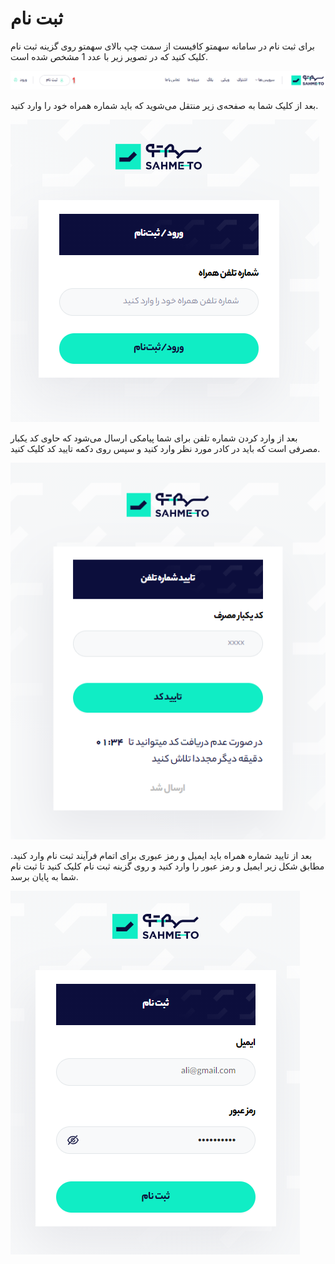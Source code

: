 # ثبت نام

برای ثبت نام در سامانه سهمتو کافیست از سمت چپ بالای سهمتو روی گزینه ثبت نام کلیک کنید که در تصویر زیر با عدد 1 مشخص شده است.

![](../.gitbook/assets/thbt-nam.png)

بعد از کلیک شما به صفحه‌ی زیر منتقل می‌شوید که باید شماره همراه خود را وارد کنید. 

![&#x648;&#x627;&#x631;&#x62F; &#x6A9;&#x631;&#x62F;&#x646; &#x634;&#x645;&#x627;&#x631;&#x647; &#x62A;&#x645;&#x627;&#x633; &#x628;&#x631;&#x627;&#x6CC; &#x62B;&#x628;&#x62A; &#x646;&#x627;&#x645;](../.gitbook/assets/thbt-nam-2.png)

بعد از وارد کردن شماره تلفن برای شما پیامکی ارسال می‌شود که حاوی کد یکبار مصرفی است که باید در کادر مورد نظر وارد کنید و سپس روی دکمه تایید کد کلیک کنید. 

![](../.gitbook/assets/thbt-nam-3.png)

بعد از تایید شماره همراه باید ایمیل و رمز عبوری برای اتمام فرآیند ثبت نام وارد کنید. مطابق شکل زیر ایمیل و رمز عبور را وارد کنید و روی گزینه ثبت نام کلیک کنید تا ثبت نام شما به پایان برسد.

![&#x645;&#x631;&#x62D;&#x644;&#x647; &#x627;&#x62E;&#x631; &#x62B;&#x628;&#x62A; &#x646;&#x627;&#x645; &#x648; &#x648;&#x627;&#x631;&#x62F; &#x6A9;&#x631;&#x62F;&#x646; &#x627;&#x6CC;&#x645;&#x6CC;&#x644; &#x648; &#x631;&#x645;&#x632; &#x639;&#x628;&#x648;&#x631; ](../.gitbook/assets/thbt-nam-4.png)

